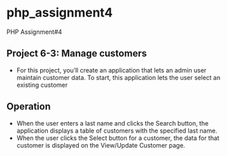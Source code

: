 # php_assignment4
PHP Assignment#4

## Project 6-3:	Manage customers
* For this project, you’ll create an application that lets an admin user maintain customer data. To start, this application lets the user select an existing customer

## Operation
*	When the user enters a last name and clicks the Search button, the application displays a table of customers with the specified last name.
*	When the user clicks the Select button for a customer, the data for that customer is displayed on the View/Update Customer page.


